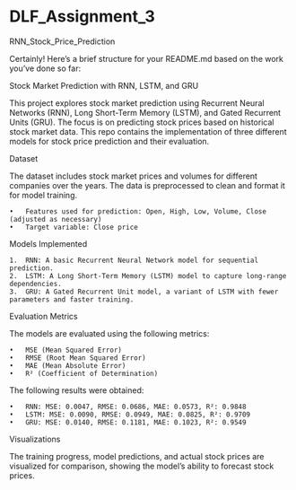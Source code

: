 # DLF_Assignment_3
RNN_Stock_Price_Prediction

Certainly! Here’s a brief structure for your README.md based on the work you’ve done so far:

Stock Market Prediction with RNN, LSTM, and GRU

This project explores stock market prediction using Recurrent Neural Networks (RNN), Long Short-Term Memory (LSTM), and Gated Recurrent Units (GRU). The focus is on predicting stock prices based on historical stock market data. This repo contains the implementation of three different models for stock price prediction and their evaluation.

Dataset

The dataset includes stock market prices and volumes for different companies over the years. The data is preprocessed to clean and format it for model training.

	•	Features used for prediction: Open, High, Low, Volume, Close (adjusted as necessary)
	•	Target variable: Close price


Models Implemented

	1.	RNN: A basic Recurrent Neural Network model for sequential prediction.
	2.	LSTM: A Long Short-Term Memory (LSTM) model to capture long-range dependencies.
	3.	GRU: A Gated Recurrent Unit model, a variant of LSTM with fewer parameters and faster training.

Evaluation Metrics

The models are evaluated using the following metrics:

	•	MSE (Mean Squared Error)
	•	RMSE (Root Mean Squared Error)
	•	MAE (Mean Absolute Error)
	•	R² (Coefficient of Determination)

The following results were obtained:

	•	RNN: MSE: 0.0047, RMSE: 0.0686, MAE: 0.0573, R²: 0.9848
	•	LSTM: MSE: 0.0090, RMSE: 0.0949, MAE: 0.0825, R²: 0.9709
	•	GRU: MSE: 0.0140, RMSE: 0.1181, MAE: 0.1023, R²: 0.9549

Visualizations

The training progress, model predictions, and actual stock prices are visualized for comparison, showing the model’s ability to forecast stock prices.
